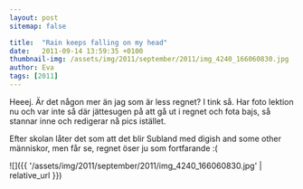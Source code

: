 ```yaml
---
layout: post
sitemap: false

title:  "Rain keeps falling on my head"
date:   2011-09-14 13:59:35 +0100
thumbnail-img: /assets/img/2011/september/2011/img_4240_166060830.jpg
author: Eva
tags: [2011]
---
```


Heeej. Är det någon mer än jag som är less regnet? I tink så. Har foto lektion nu och var inte så där jättesugen på att gå ut i regnet och fota bajs, så stannar inne och redigerar nå pics istället.

Efter skolan låter det som att det blir Subland med digish and some other människor, men får se, regnet öser ju som fortfarande :(

![]({{ '/assets/img/2011/september/2011/img_4240_166060830.jpg'  | relative_url }})

